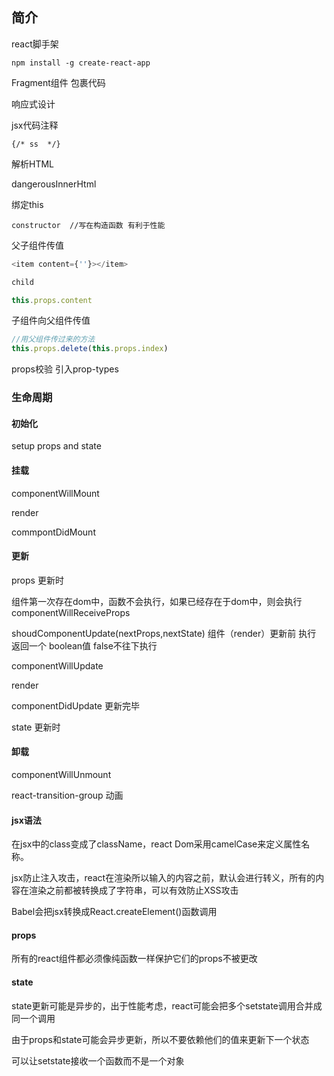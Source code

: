 ## 简介

react脚手架
```
npm install -g create-react-app
```

Fragment组件 包裹代码

响应式设计

jsx代码注释  

```
{/* ss  */}
```

解析HTML

dangerousInnerHtml


绑定this

```
constructor  //写在构造函数 有利于性能
```
父子组件传值  
```js
<item content={''}></item>

child

this.props.content
```
子组件向父组件传值
```js
//用父组件传过来的方法
this.props.delete(this.props.index)

```
props校验  引入prop-types

### 生命周期

#### 初始化  

setup props and state

#### 挂载  

componentWillMount  

render  

commpontDidMount

#### 更新  

props 更新时

组件第一次存在dom中，函数不会执行，如果已经存在于dom中，则会执行
componentWillReceiveProps 

shoudComponentUpdate(nextProps,nextState)   组件（render）更新前 执行 返回一个  boolean值 false不往下执行    

componentWillUpdate  

render  

componentDidUpdate 更新完毕  

state 更新时

#### 卸载  

componentWillUnmount   

react-transition-group 动画

#### jsx语法

在jsx中的class变成了className，react Dom采用camelCase来定义属性名称。  

jsx防止注入攻击，react在渲染所以输入的内容之前，默认会进行转义，所有的内容在渲染之前都被转换成了字符串，可以有效防止XSS攻击  

Babel会把jsx转换成React.createElement()函数调用  

#### props

所有的react组件都必须像纯函数一样保护它们的props不被更改  

#### state
state更新可能是异步的，出于性能考虑，react可能会把多个setstate调用合并成同一个调用  

由于props和state可能会异步更新，所以不要依赖他们的值来更新下一个状态

可以让setstate接收一个函数而不是一个对象